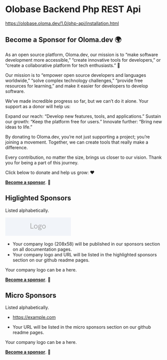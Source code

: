 
# Olobase Backend Php REST Api

<a href="https://olobase.oloma.dev/1.0/php-api/installation.html" target="_blank">https://olobase.oloma.dev/1.0/php-api/installation.html</a>

## Become a Sponsor for Oloma.dev 🌍

As an open source platform, Oloma.dev, our mission is to “make software development more accessible,” “create innovative tools for developers,” or “create a collaborative platform for tech enthusiasts.” 🚀

Our mission is to “empower open source developers and languages worldwide,” “solve complex technology challenges,” “provide free resources for learning,” and make it easier for developers to develop software.

We’ve made incredible progress so far, but we can’t do it alone. Your support as a donor will help us:

Expand our reach: “Develop new features, tools, and applications.”
Sustain our growth: “Keep the platform free for users.”
Innovate further: “Bring new ideas to life.”

By donating to Oloma.dev, you’re not just supporting a project; you’re joining a movement. Together, we can create tools that really make a difference.

Every contribution, no matter the size, brings us closer to our vision. Thank you for being a part of this journey.

Click below to donate and help us grow: ❤️

[**Become a  sponsor**](https://www.patreon.com/olobase). 🤝

## Higlighted Sponsors

Listed alphabetically.

[![Example Sponsor Logo](sponsors/sponsor-logo-258x58.jpg)](https://example.com/)

- Your company logo (208x58) will be published in our sponsors section on all documentation pages.
- Your company logo and URL will be listed in the highlighted sponsors section on our github readme pages.

Your company logo can be a here.

[**Become a  sponsor**](https://www.patreon.com/olobase). 🙏

## Micro Sponsors

Listed alphabetically.

* <a href="https://example.com" target="_blank">https://example.com</a>

- Your URL will be listed in the micro sponsors section on our github readme pages.

Your company logo can be a here.

[**Become a  sponsor**](https://www.patreon.com/olobase). 🙏